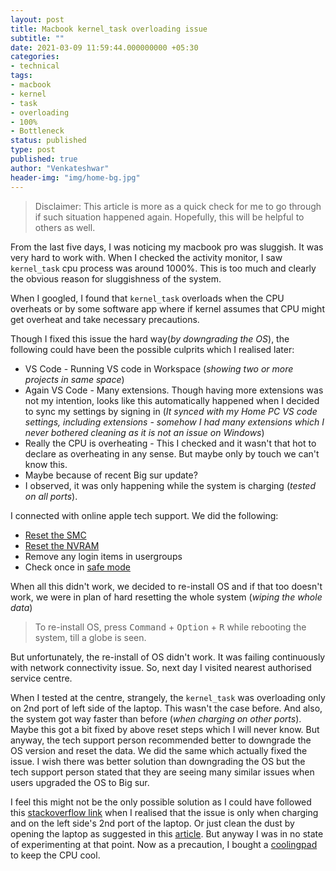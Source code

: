 ```yaml
---
layout: post
title: Macbook kernel_task overloading issue
subtitle: ""
date: 2021-03-09 11:59:44.000000000 +05:30
categories:
- technical
tags:
- macbook
- kernel
- task
- overloading
- 100%
- Bottleneck
status: published
type: post
published: true
author: "Venkateshwar"
header-img: "img/home-bg.jpg"
---
```


> Disclaimer: This article is more as a quick check for me to go through if such situation happened again. Hopefully, this will be helpful to others as well.

From the last five days, I was noticing my macbook pro was sluggish. It was very hard to work with. When I checked the activity monitor, I saw `kernel_task` cpu process was around 1000%. This is too much and clearly the obvious reason for sluggishness of the system.

When I googled, I found that `kernel_task` overloads when the CPU overheats or by some software app where if kernel assumes that CPU might get overheat and take necessary precautions. 

Though I fixed this issue the hard way(_by downgrading the OS_), the following could have been the possible culprits which I realised later:
- VS Code - Running VS code in Workspace (_showing two or more projects in same space_)
- Again VS Code - Many extensions. Though having more extensions was not my intention, looks like this automatically happened when I decided to sync my settings by signing in (_It synced with my Home PC VS code settings, including extensions - somehow I had many extensions which I never bothered cleaning as it is not an issue on Windows_)
- Really the CPU is overheating - This I checked and it wasn't that hot to declare as overheating in any sense. But maybe only by touch we can't know this.
- Maybe because of recent Big sur update? 
- I observed, it was only happening while the system is charging (_tested on all ports_).

I connected with online apple tech support. We did the following:
- [Reset the SMC](https://support.apple.com/en-in/HT201295)
- [Reset the NVRAM](https://support.apple.com/en-in/HT204063)
- Remove any login items in usergroups
- Check once in [safe mode](https://support.apple.com/en-in/guide/mac-help/mh21245/mac)

When all this didn't work, we decided to re-install OS and if that too doesn't work, we were in plan of hard resetting the whole system (_wiping the whole data_)

> To re-install OS, press <kbd>Command</kbd> + <kbd>Option</kbd> + <kbd>R</kbd> while rebooting the system, till a globe is seen.

But unfortunately, the re-install of OS didn't work. It was failing continuously with network connectivity issue. So, next day I visited nearest authorised service centre.

When I tested at the centre, strangely, the `kernel_task` was overloading only on 2nd port of left side of the laptop. This wasn't the case before. And also, the system got way faster than before (_when charging on other ports_). Maybe this got a bit fixed by above reset steps which I will never know. But anyway, the tech support person recommended better to downgrade the OS version and reset the data. We did the same which actually fixed the issue. I wish there was better solution than downgrading the OS but the tech support person stated that they are seeing many similar issues when users upgraded the OS to Big sur. 

I feel this might not be the only possible solution as I could have followed this [stackoverflow link](https://apple.stackexchange.com/a/363933) when I realised that the issue is only when charging and on the left side's 2nd port of the laptop. Or just clean the dust by opening the laptop as suggested in this [article](https://discussions.apple.com/thread/3693588?answerId=17841142022#17841142022). But anyway I was in no state of experimenting at that point. Now as a precaution, I bought a [coolingpad](https://www.amazon.in/dp/B08NYR6GMM/ref=cm_sw_em_r_mt_dp_JFZ6HNJSQKKS1F1DX3PX?_encoding=UTF8&psc=1) to keep the CPU cool. 

